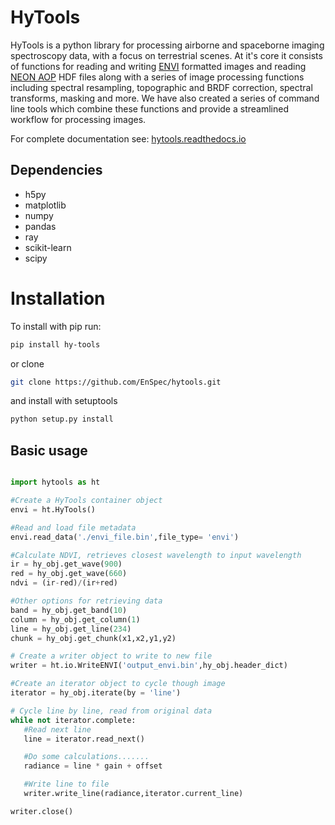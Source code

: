# HyTools

HyTools is a python library for processing airborne and spaceborne
imaging spectroscopy data, with a focus on terrestrial scenes. At it's
core it consists of functions for reading and writing
[ENVI](https://www.l3harrisgeospatial.com/docs/ENVIImageFiles.html)
formatted images and reading [NEON
AOP](https://www.neonscience.org/data-collection/airborne-remote-sensing)
HDF files along with a series of image processing functions including
spectral resampling, topographic and BRDF correction, spectral
transforms, masking and more. We have also created a series of command
line tools which combine these functions and provide a streamlined
workflow for processing images.

For complete documentation see:
[hytools.readthedocs.io](https://hytools.readthedocs.io/en/latest/contents.html)


## Dependencies
- h5py
- matplotlib
- numpy
- pandas
- ray
- scikit-learn
- scipy

# Installation

To install with pip run:
```bash
pip install hy-tools
```
or clone
```bash
git clone https://github.com/EnSpec/hytools.git
```
and install with setuptools
```bash
python setup.py install
```

## Basic usage
```python

import hytools as ht

#Create a HyTools container object
envi = ht.HyTools()

#Read and load file metadata
envi.read_data('./envi_file.bin',file_type= 'envi')

#Calculate NDVI, retrieves closest wavelength to input wavelength
ir = hy_obj.get_wave(900)
red = hy_obj.get_wave(660)
ndvi = (ir-red)/(ir+red)

#Other options for retrieving data
band = hy_obj.get_band(10)
column = hy_obj.get_column(1)
line = hy_obj.get_line(234)
chunk = hy_obj.get_chunk(x1,x2,y1,y2)

# Create a writer object to write to new file
writer = ht.io.WriteENVI('output_envi.bin',hy_obj.header_dict)

#Create an iterator object to cycle though image
iterator = hy_obj.iterate(by = 'line')

# Cycle line by line, read from original data
while not iterator.complete:
   #Read next line
   line = iterator.read_next()

   #Do some calculations.......
   radiance = line * gain + offset

   #Write line to file
   writer.write_line(radiance,iterator.current_line)

writer.close()
```
